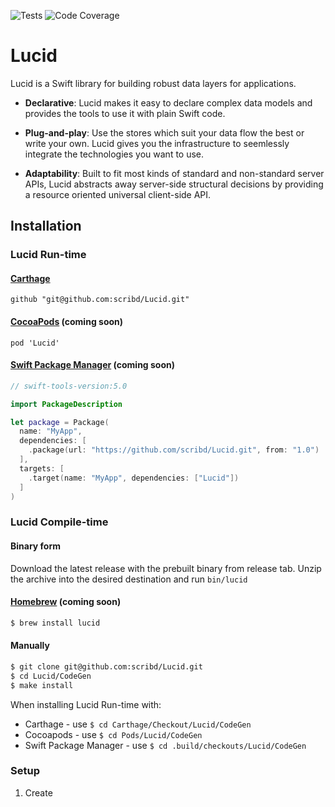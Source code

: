 ![Tests](https://github.com/scribd/Lucid/workflows/Tests/badge.svg) ![Code Coverage](https://s3.amazonaws.com/mobile.scribd.com/badges/Lucid/CodeGen.svg) 

# Lucid

Lucid is a Swift library for building robust data layers for applications.

- **Declarative**: Lucid makes it easy to declare complex data models and provides the tools to use it with plain Swift code.

- **Plug-and-play**: Use the stores which suit your data flow the best or write your own. Lucid gives you the infrastructure to seemlessly integrate the technologies you want to use.

- **Adaptability**: Built to fit most kinds of standard and non-standard server APIs, Lucid abstracts away server-side structural decisions by providing a resource oriented universal client-side API.

## Installation

### Lucid Run-time

#### [Carthage](https://github.com/Carthage/Carthage)

```
github "git@github.com:scribd/Lucid.git"
```

#### [CocoaPods](https://cocoapods.org) (coming soon)

```
pod 'Lucid'
```

#### [Swift Package Manager](https://swift.org/package-manager/) (coming soon)

```swift
// swift-tools-version:5.0

import PackageDescription

let package = Package(
  name: "MyApp",
  dependencies: [
    .package(url: "https://github.com/scribd/Lucid.git", from: "1.0")
  ],
  targets: [
    .target(name: "MyApp", dependencies: ["Lucid"])
  ]
)
```

### Lucid Compile-time

#### Binary form

Download the latest release with the prebuilt binary from release tab. Unzip the archive into the desired destination and run `bin/lucid`

#### [Homebrew](https://brew.sh) (coming soon)

```bash
$ brew install lucid
```

#### Manually

```bash
$ git clone git@github.com:scribd/Lucid.git
$ cd Lucid/CodeGen
$ make install
```

When installing Lucid Run-time with:

- Carthage - use `$ cd Carthage/Checkout/Lucid/CodeGen`
- Cocoapods - use `$ cd Pods/Lucid/CodeGen`
- Swift Package Manager - use `$ cd .build/checkouts/Lucid/CodeGen`

### Setup

1. Create 